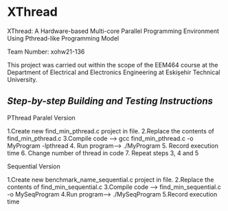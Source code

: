# XThread
XThread: A Hardware-based Multi-core Parallel Programming Environment Using Pthread-like Programming Model	

Team Number: xohw21-136

This project was carried out within the scope of the EEM464 course at the Department of Electrical and Electronics Engineering at Eskişehir Technical University.


## **_Step-by-step Building and Testing Instructions_** ##

PThread Paralel Version

1.Create new find_min_pthread.c project in file. 
2.Replace the contents of find_min_pthread.c
3.Compile code --> gcc find_min_pthread.c -o MyProgram -lpthread
4. Run program-->  ./MyProgram
5. Record execution time
6. Change number of thread in code
7. Repeat steps 3, 4 and 5

Sequential Version

1.Create new benchmark_name_sequential.c project in file. 
2.Replace the contents of find_min_sequential.c
3.Compile code --> find_min_sequential.c -o MySeqProgram 
4.Run program-->  ./MySeqProgram
5.Record execution time
